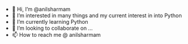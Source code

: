 - 👋 Hi, I’m @anilsharmam
- 👀 I’m interested in many things and my current interest in into Python
- 🌱 I’m currently learning Python
- 💞️ I’m looking to collaborate on ...
- 📫 How to reach me @ anilsharmam 

<!---
anilsharmam/anilsharmam is a ✨ special ✨ repository because its `README.md` (this file) appears on your GitHub profile.
You can click the Preview link to take a look at your changes.
--->
